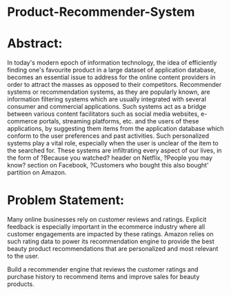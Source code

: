 # Product-Recommender-System

# Abstract:
In today's modern epoch of information technology, the idea of efficiently finding one's favourite product in a large dataset of application database, becomes an essential issue to address for the online content providers in order to attract the masses as opposed to their competitors. Recommender systems or recommendation systems, as they are popularly known, are information filtering systems which are usually integrated with several consumer and commercial applications. Such systems act as a bridge between various content facilitators such as social media websites, e-commerce portals, streaming platforms, etc. and the users of these applications, by suggesting them items from the application database which conform to the user preferences and past activities. Such personalized systems play a vital role, especially when the user is unclear of the item to the searched for. These systems are infiltrating every aspect of our lives, in the form of ?Because you watched? header on Netflix, ?People you may know? section on Facebook, ?Customers who bought this also bought' partition on Amazon.

# Problem Statement:
Many online businesses rely on customer
reviews and ratings. Explicit feedback is
especially important in the ecommerce industry
where all customer engagements are impacted
by these ratings. Amazon relies on such rating
data to power its recommendation engine to
provide the best beauty product
recommendations that are personalized and
most relevant to the user.

Build a recommender engine that reviews the
customer ratings and purchase history to
recommend items and improve sales for beauty
products.
